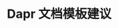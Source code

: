---
type: docs
title: "Dapr 文档模板建议"
linkTitle: "文档模板"
weight: 100
description: 为新的 Dapr 文档文章提供模板建议
---